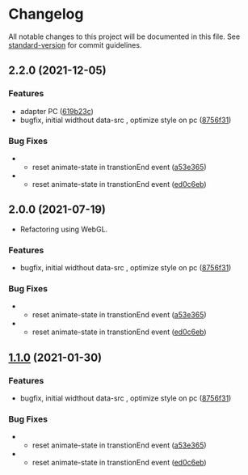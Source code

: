 # Changelog

All notable changes to this project will be documented in this file. See [standard-version](https://github.com/conventional-changelog/standard-version) for commit guidelines.

## 2.2.0 (2021-12-05)


### Features

* adapter PC ([619b23c](https://github.com/daxiazilong/image-preview/commit/619b23ca8bd1d6a7d5833c482d33041b1ce4b8e6))
* bugfix, initial widthout data-src , optimize style on pc ([8756f31](https://github.com/daxiazilong/image-preview/commit/8756f316a9674ee6982bad160d0c1d0e20ed99f6))


### Bug Fixes

* * reset animate-state in transtionEnd event ([a53e365](https://github.com/daxiazilong/image-preview/commit/a53e36507f27a4ae2d76c806d1a07e580355ec97))
* * reset animate-state in transtionEnd event ([ed0c6eb](https://github.com/daxiazilong/image-preview/commit/ed0c6eb843ed7657cb8b657020610d5006a3309d))

## 2.0.0 (2021-07-19)
* Refactoring using WebGL.

### Features

* bugfix, initial widthout data-src , optimize style on pc ([8756f31](https://github.com/daxiazilong/image-preview/commit/8756f316a9674ee6982bad160d0c1d0e20ed99f6))


### Bug Fixes

* * reset animate-state in transtionEnd event ([a53e365](https://github.com/daxiazilong/image-preview/commit/a53e36507f27a4ae2d76c806d1a07e580355ec97))
* * reset animate-state in transtionEnd event ([ed0c6eb](https://github.com/daxiazilong/image-preview/commit/ed0c6eb843ed7657cb8b657020610d5006a3309d))

## [1.1.0](https://github.com/daxiazilong/image-preview/compare/v1.0.3...v1.1.0) (2021-01-30)


### Features

* bugfix, initial widthout data-src , optimize style on pc ([8756f31](https://github.com/daxiazilong/image-preview/commit/8756f316a9674ee6982bad160d0c1d0e20ed99f6))


### Bug Fixes

* * reset animate-state in transtionEnd event ([a53e365](https://github.com/daxiazilong/image-preview/commit/a53e36507f27a4ae2d76c806d1a07e580355ec97))
* * reset animate-state in transtionEnd event ([ed0c6eb](https://github.com/daxiazilong/image-preview/commit/ed0c6eb843ed7657cb8b657020610d5006a3309d))

